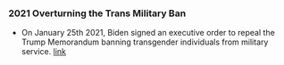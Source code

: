 ### 2021 Overturning the Trans Military Ban
- On January 25th 2021, Biden signed an executive order to repeal the Trump Memorandum banning transgender individuals from military service. [link](https://www.nbcnews.com/politics/white-house/biden-reverse-trump-s-transgender-military-ban-n1255522)